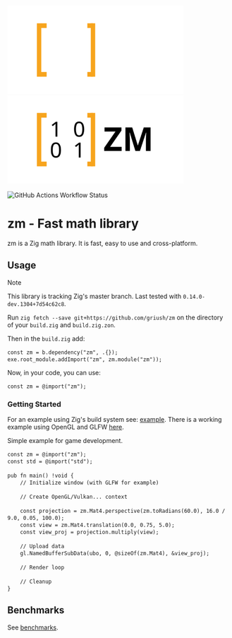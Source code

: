 <img src="https://raw.githubusercontent.com/griush/resources/f5f9659dd5c4d18d63ff9bc2e67b8feee874e482/logos/zm-dark.svg#gh-dark-mode-only" alt="zm Logo" width="400px">
<img src="https://raw.githubusercontent.com/griush/resources/f5f9659dd5c4d18d63ff9bc2e67b8feee874e482/logos/zm-light.svg#gh-light-mode-only" alt="zm Logo" width="400px">

![GitHub Actions Workflow Status](https://img.shields.io/github/actions/workflow/status/griush/zm/ci.yaml?style=flat&logo=github&label=CI)

# zm - Fast math library
zm is a Zig math library. It is fast, easy to use and cross-platform.

## Usage
> [!NOTE]
> This library is tracking Zig's master branch. Last tested with `0.14.0-dev.1304+7d54c62c8`.

Run `zig fetch --save git+https://github.com/griush/zm` on the directory of your `build.zig` and `build.zig.zon`.

Then in the `build.zig` add:
```zig
const zm = b.dependency("zm", .{});
exe.root_module.addImport("zm", zm.module("zm"));
```
Now, in your code, you can use:
```zig
const zm = @import("zm");
```

### Getting Started
For an example using Zig's build system see: [example](/example/).
There is a working example using OpenGL and GLFW [here](https://github.com/griush/zig-opengl-example).

Simple example for game development.
```zig
const zm = @import("zm");
const std = @import("std");

pub fn main() !void {
    // Initialize window (with GLFW for example)

    // Create OpenGL/Vulkan... context

    const projection = zm.Mat4.perspective(zm.toRadians(60.0), 16.0 / 9.0, 0.05, 100.0);
    const view = zm.Mat4.translation(0.0, 0.75, 5.0);
    const view_proj = projection.multiply(view);

    // Upload data
    gl.NamedBufferSubData(ubo, 0, @sizeOf(zm.Mat4), &view_proj);
    
    // Render loop

    // Cleanup
}
```

## Benchmarks
See [benchmarks](/test/benchmark.zig).

